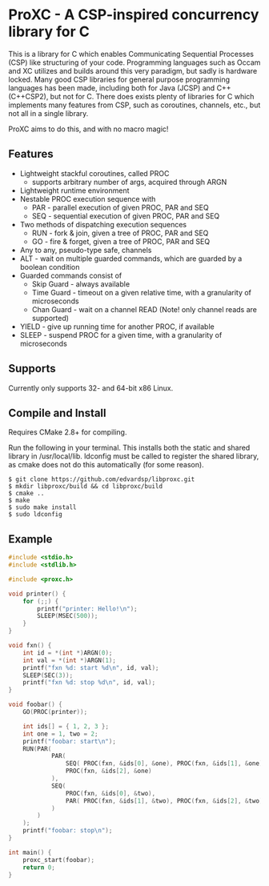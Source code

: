 # ProXC - A CSP-inspired concurrency library for C

This is a library for C which enables Communicating Sequential Processes (CSP) like structuring of your code.
Programming languages such as Occam and XC utilizes and builds around this very paradigm, but sadly is hardware locked.
Many good CSP libraries for general purpose programming languages has been made, including both for Java (JCSP) and C++ (C++CSP2), but not for C.
There does exists plenty of libraries for C which implements many features from CSP, such as coroutines, channels, etc., but not all in a single library.

ProXC aims to do this, and with no macro magic!

## Features

* Lightweight stackful coroutines, called PROC
    * supports arbitrary number of args, acquired through ARGN
* Lightweight runtime environment
* Nestable PROC execution sequence with
    * PAR - parallel execution of given PROC, PAR and SEQ
    * SEQ - sequential execution of given PROC, PAR and SEQ
* Two methods of dispatching execution sequences
    * RUN - fork & join, given a tree of PROC, PAR and SEQ
    * GO - fire & forget, given a tree of PROC, PAR and SEQ
* Any to any, pseudo-type safe, channels
* ALT - wait on multiple guarded commands, which are guarded by a boolean condition
* Guarded commands consist of
    * Skip Guard - always available
    * Time Guard - timeout on a given relative time, with a granularity of microseconds
    * Chan Guard - wait on a channel READ (Note! only channel reads are supported)
* YIELD - give up running time for another PROC, if available
* SLEEP - suspend PROC for a given time, with a granularity of microseconds

## Supports

Currently only supports 32- and 64-bit x86 Linux.

## Compile and Install

Requires CMake 2.8+ for compiling.

Run the following in your terminal. This installs both the static and shared library in /usr/local/lib. ldconfig must be called to register the shared library, as cmake does not do this automatically (for some reason).

    $ git clone https://github.com/edvardsp/libproxc.git
    $ mkdir libproxc/build && cd libproxc/build
    $ cmake ..
    $ make
    $ sudo make install
    $ sudo ldconfig

## Example

```c
#include <stdio.h>
#include <stdlib.h>

#include <proxc.h>

void printer() {
    for (;;) {
        printf("printer: Hello!\n");
        SLEEP(MSEC(500));
    }
}

void fxn() {
    int id = *(int *)ARGN(0);
    int val = *(int *)ARGN(1);
    printf("fxn %d: start %d\n", id, val);
    SLEEP(SEC(3));
    printf("fxn %d: stop %d\n", id, val);
}

void foobar() {
    GO(PROC(printer));

    int ids[] = { 1, 2, 3 };
    int one = 1, two = 2;
    printf("foobar: start\n");
    RUN(PAR(
            PAR(
                SEQ( PROC(fxn, &ids[0], &one), PROC(fxn, &ids[1], &one) ),
                PROC(fxn, &ids[2], &one)
            ),
            SEQ(
                PROC(fxn, &ids[0], &two),
                PAR( PROC(fxn, &ids[1], &two), PROC(fxn, &ids[2], &two) )
            )
        )
    );
    printf("foobar: stop\n");
}

int main() {
    proxc_start(foobar);
    return 0;
}
```
